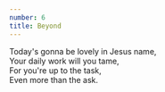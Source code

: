 ```yaml
---
number: 6
title: Beyond
---
```

Today's gonna be lovely in Jesus name,  
Your daily work will you tame,  
For you're up to the task,  
Even more than the ask.
